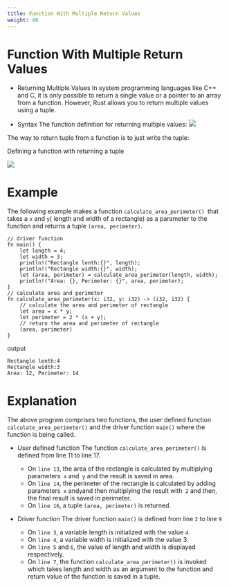 ```yaml
---
title: Function With Multiple Return Values
weight: 40
---
```


# Function With Multiple Return Values

- Returning Multiple Values 
In system programming languages like C++ and C, it is only possible to return a single value or a pointer to an array from a function. However, Rust allows you to return multiple values using a tuple.

- Syntax 
The function definition for returning multiple values:
![](/img/diagrams/74.multi-return-val.png)


The way to return tuple from a function is to just write the tuple:

Defining a function with returning a tuple

![](/img/diagrams/75.tuple-return-val.png)


# Example

The following example makes a function `calculate_area_perimeter() `that takes a `x` and `y`( length and width of a rectangle) as a parameter to 
the function and returns a tuple `(area, perimeter)`.

```
// driver function
fn main() {
    let length = 4;
    let width = 3;
    println!("Rectangle lenth:{}", length);
    println!("Rectangle width:{}", width);
    let (area, perimeter) = calculate_area_perimeter(length, width);
    println!("Area: {}, Perimeter: {}", area, perimeter);
}
// calculate area and perimeter
fn calculate_area_perimeter(x: i32, y: i32) -> (i32, i32) {
    // calculate the area and perimeter of rectangle
    let area = x * y;
    let perimeter = 2 * (x + y);
    // return the area and perimeter of rectangle
    (area, perimeter)
}

```
output 

```
Rectangle lenth:4
Rectangle width:3
Area: 12, Perimeter: 14

```
# Explanation 

The above program comprises two functions, the user defined function `calculate_area_perimeter()` and the driver function `main()` where the function is being called.

- User defined function 
The function `calculate_area_perimeter()` is defined from line 11 to line 17.
  - On `line 13`, the area of the rectangle is calculated by multiplying parameters` x` and` y` and the result is saved in area.
  - On `line 14`, the perimeter of the rectangle is calculated by adding parameters` x` and` y `and then multiplying the result with` 2` and then, the final result is saved in perimeter.
  - On `line 16`, a tuple `(area, perimeter)` is returned.

- Driver function 
The driver function `main()` is defined from line `2` to line `9`
  - On `line 3`, a variable length is initialized with the value `4`.
  - On `line 4`, a variable width is initialized with the value 3.
  - On `line 5` and `6`, the value of length and width is displayed respectively.
  - On `line 7`, the function `calculate_area_perimeter()` is invoked which takes length and width as an argument to the function and return value of 
    the function is saved in a tuple.
    
    
    
    
    
    
    
    
    
    






